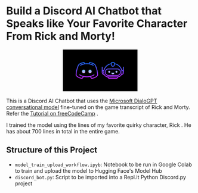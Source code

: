 # Build a Discord AI Chatbot that Speaks like Your Favorite Character From Rick and Morty!

<div align="center">
  <img src="https://github.com/hrugved06/Discbot_ai/blob/main/Discbot.ai/gif-demo/download.png" width=200>
</div>

This is a Discord AI Chatbot that uses the [Microsoft DialoGPT conversational model](https://huggingface.co/microsoft/DialoGPT-medium) fine-tuned on the game transcript of Rick and Morty. Refer the [ Tutorial on freeCodeCamp](https://www.freecodecamp.org/news/discord-ai-chatbot/) .

I trained the model using the lines of my favorite quirky character, Rick . He has about 700 lines in total in the entire game.

## Structure of this Project

- `model_train_upload_workflow.ipyb`: Notebook to be run in Google Colab to train and upload the model to Hugging Face's Model Hub
- `discord_bot.py`: Script to be imported into a Repl.it Python Discord.py project


